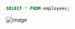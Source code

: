 ```sql
SELECT * FROM employees;
```
![image](https://user-images.githubusercontent.com/122670933/220982808-4c180e9e-789a-45d4-8ae6-42e3f0257bb4.png)

